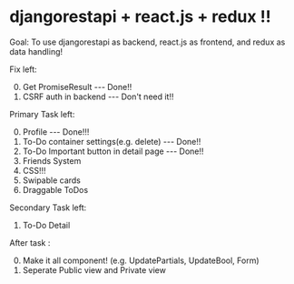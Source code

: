 # djangorestapi + react.js + redux !!

Goal: To use djangorestapi as backend, react.js as frontend, and redux as data handling!

Fix left:

0. Get PromiseResult --- Done!!
1. CSRF auth in backend --- Don't need it!!

Primary Task left:

0. Profile --- Done!!!
1. To-Do container settings(e.g. delete) --- Done!!
2. To-Do Important button in detail page --- Done!!
3. Friends System
4. CSS!!!
5. Swipable cards
6. Draggable ToDos

Secondary Task left:

1. To-Do Detail

After task :

0. Make it all component! (e.g. UpdatePartials, UpdateBool, Form)
1. Seperate Public view and Private view
